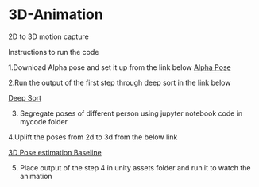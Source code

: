 # 3D-Animation
2D to 3D motion capture

Instructions to run the code

1.Download Alpha pose and set it up from the link below
   <a href="https://github.com/MVIG-SJTU/AlphaPose">Alpha Pose</a>
   
2.Run the output of the first step through deep sort in the link below
  
  
  <a href="https://github.com/nwojke/deep_sort">Deep Sort</a>
  
3. Segregate poses of different person using jupyter notebook code in mycode folder

4.Uplift the poses from 2d to 3d from the below link

  <a href="https://github.com/una-dinosauria/3d-pose-baseline">3D Pose estimation Baseline</a>
  
5. Place output of the step 4 in unity assets folder and run it to watch the animation

